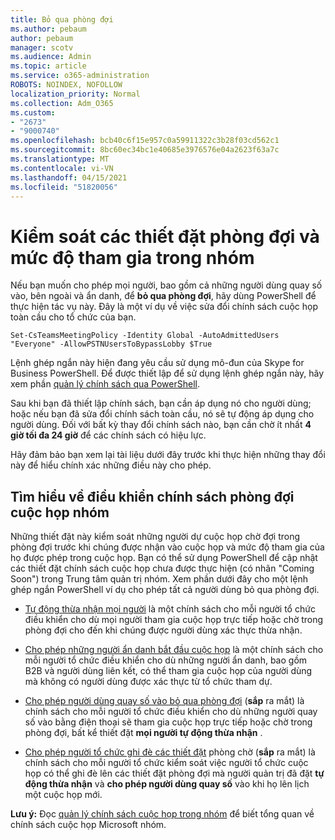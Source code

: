 ```yaml
---
title: Bỏ qua phòng đợi
ms.author: pebaum
author: pebaum
manager: scotv
ms.audience: Admin
ms.topic: article
ms.service: o365-administration
ROBOTS: NOINDEX, NOFOLLOW
localization_priority: Normal
ms.collection: Adm_O365
ms.custom:
- "2673"
- "9000740"
ms.openlocfilehash: bcb40c6f15e957c0a59911322c3b28f03cd562c1
ms.sourcegitcommit: 8bc60ec34bc1e40685e3976576e04a2623f63a7c
ms.translationtype: MT
ms.contentlocale: vi-VN
ms.lasthandoff: 04/15/2021
ms.locfileid: "51820056"
---
```

# <a name="control-lobby-settings-and-level-of-participation-in-teams"></a>Kiểm soát các thiết đặt phòng đợi và mức độ tham gia trong nhóm

Nếu bạn muốn cho phép mọi người, bao gồm cả những người dùng quay số vào, bên ngoài và ẩn danh, để **bỏ qua phòng đợi**, hãy dùng PowerShell để thực hiện tác vụ này. Đây là một ví dụ về việc sửa đổi chính sách cuộc họp toàn cầu cho tổ chức của bạn.

`Set-CsTeamsMeetingPolicy -Identity Global -AutoAdmittedUsers "Everyone" -AllowPSTNUsersToBypassLobby $True`

Lệnh ghép ngắn này hiện đang yêu cầu sử dụng mô-đun của Skype for Business PowerShell. Để được thiết lập để sử dụng lệnh ghép ngắn này, hãy xem phần [quản lý chính sách qua PowerShell](https://docs.microsoft.com/microsoftteams/teams-powershell-overview#managing-policies-via-powershell).

Sau khi bạn đã thiết lập chính sách, bạn cần áp dụng nó cho người dùng; hoặc nếu bạn đã sửa đổi chính sách toàn cầu, nó sẽ tự động áp dụng cho người dùng. Đối với bất kỳ thay đổi chính sách nào, bạn cần chờ ít nhất **4 giờ tối đa 24 giờ** để các chính sách có hiệu lực. 

Hãy đảm bảo bạn xem lại tài liệu dưới đây trước khi thực hiện những thay đổi này để hiểu chính xác những điều này cho phép.


## <a name="understanding-teams-meeting-lobby-policy-controls"></a>Tìm hiểu về điều khiển chính sách phòng đợi cuộc họp nhóm

Những thiết đặt này kiểm soát những người dự cuộc họp chờ đợi trong phòng đợi trước khi chúng được nhận vào cuộc họp và mức độ tham gia của họ được phép trong cuộc họp. Bạn có thể sử dụng PowerShell để cập nhật các thiết đặt chính sách cuộc họp chưa được thực hiện (có nhãn "Coming Soon") trong Trung tâm quản trị nhóm. Xem phần dưới đây cho một lệnh ghép ngắn PowerShell ví dụ cho phép tất cả người dùng bỏ qua phòng đợi.

- [Tự động thừa nhận mọi người](https://docs.microsoft.com/microsoftteams/meeting-policies-in-teams#automatically-admit-people) là một chính sách cho mỗi người tổ chức điều khiển cho dù mọi người tham gia cuộc họp trực tiếp hoặc chờ trong phòng đợi cho đến khi chúng được người dùng xác thực thừa nhận.

- [Cho phép những người ẩn danh bắt đầu cuộc họp](https://docs.microsoft.com/microsoftteams/meeting-policies-in-teams#allow-anonymous-people-to-start-a-meeting) là một chính sách cho mỗi người tổ chức điều khiển cho dù những người ẩn danh, bao gồm B2B và người dùng liên kết, có thể tham gia cuộc họp của người dùng mà không có người dùng được xác thực từ tổ chức tham dự.

- [Cho phép người dùng quay số vào bỏ qua phòng đợi](https://docs.microsoft.com/microsoftteams/meeting-policies-in-teams#allow-dial-in-users-to-bypass-the-lobby-coming-soon) (**sắp** ra mắt) là chính sách cho mỗi người tổ chức điều khiển cho dù những người quay số vào bằng điện thoại sẽ tham gia cuộc họp trực tiếp hoặc chờ trong phòng đợi, bất kể thiết đặt **mọi người tự động thừa nhận** .

- [Cho phép người tổ chức ghi đè các thiết đặt](https://docs.microsoft.com/microsoftteams/meeting-policies-in-teams#allow-organizers-to-override-lobby-settings-coming-soon) phòng chờ (**sắp** ra mắt) là chính sách cho mỗi người tổ chức kiểm soát việc người tổ chức cuộc họp có thể ghi đè lên các thiết đặt phòng đợi mà người quản trị đã đặt **tự động thừa nhận** và **cho phép người dùng quay số** vào khi họ lên lịch một cuộc họp mới.

**Lưu ý:** Đọc [quản lý chính sách cuộc họp trong nhóm](https://docs.microsoft.com/microsoftteams/meeting-policies-in-teams) để biết tổng quan về chính sách cuộc họp Microsoft nhóm.
